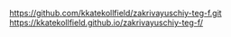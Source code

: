 https://github.com/kkatekollfield/zakrivayuschiy-teg-f.git
https://kkatekollfield.github.io/zakrivayuschiy-teg-f/
